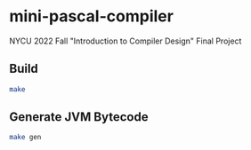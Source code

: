 # mini-pascal-compiler
NYCU 2022 Fall "Introduction to Compiler Design" Final Project

## Build
```bash
make
```

## Generate JVM Bytecode
```bash
make gen
```
